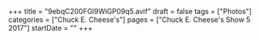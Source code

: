 +++
title = "9ebqC200FGl9WiGP09q5.avif"
draft = false
tags = ["Photos"]
categories = ["Chuck E. Cheese's"]
pages = ["Chuck E. Cheese's Show 5 2017"]
startDate = ""
+++
